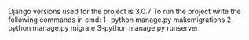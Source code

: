Django versions used for the project is 3.0.7
To run the project write the following commands in cmd:
1- python manage.py makemigrations
2- python manage.py migrate
3-python manage.py runserver
